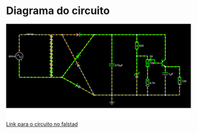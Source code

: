 # Diagrama do circuito
![alt text](https://github.com/joaoserpellone/Fonte-tens-o-ajust-vel/blob/main/circuitoFalstad.png)
[Link para o circuito no falstad](https://tinyurl.com/26tshrkv)
